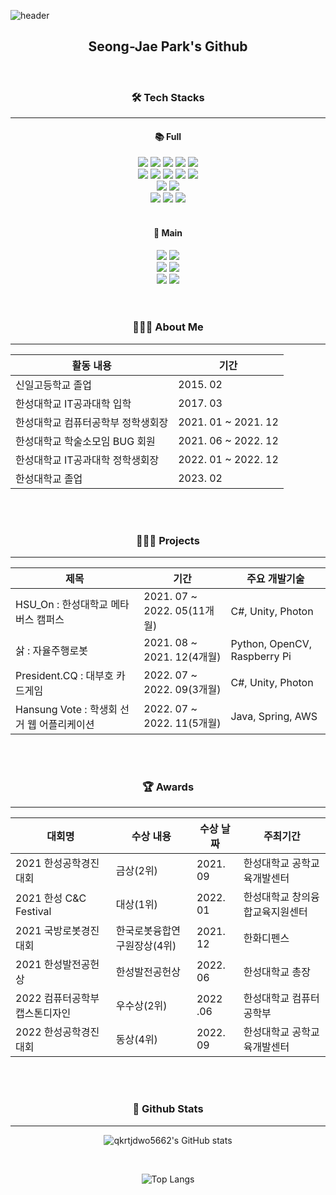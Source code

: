 ![header](https://capsule-render.vercel.app/api?type=waving&color=auto&height=300&section=header&text=👋%20Welcome%20!&render&fontSize=70)
<div align="center">
  <h2>Seong-Jae Park's Github</h2>
</div>

<div align="center">
<br>
<h3>🛠 Tech Stacks</h3>
</div> 
<hr class = "one">
<div align="center">
  <h4>📚 Full</h4>
  <img src="https://img.shields.io/badge/C++-00599C?style=flat-square&logo=C%2B%2B&logoColor=white"/>
  <img src="https://img.shields.io/badge/C%23-239120?style=flat-square&logo=Csharp&logoColor=white"/>
  <img src="https://img.shields.io/badge/Java-007396?style=flat&logo=OpenJDK&logoColor=white"/>
  <img src="https://img.shields.io/badge/JavaScript-F7DF1E?style=flat-square&logo=JavaScript&logoColor=black"/>
  <img src="https://img.shields.io/badge/Python-3766AB?style=flat-square&logo=Python&logoColor=white"/>
  <br>
  <img src="https://img.shields.io/badge/Spring-6DB33F?style=flat-square&logo=Spring&logoColor=white"/>
  <img src="https://img.shields.io/badge/SpringBoot-6DB33F?style=flat-square&logo=SpringBoot&logoColor=white"/>
  <img src="https://img.shields.io/badge/Unity-FFFFFF?style=flat-square&logo=Unity&logoColor=black"/>
  <img src="https://img.shields.io/badge/PyCharm-000000?style=flat-square&logo=PyCharm&logoColor=white"/>
  <img src="https://img.shields.io/badge/Jupyter-F37626?style=flat-square&logo=Jupyter&logoColor=white"/>
  <br>
  <img src="https://img.shields.io/badge/Firebase-FFCA28?style=flat-square&logo=firebase&logoColor=black"/>
  <img src="https://img.shields.io/badge/MySQL-4479A1?style=flat-square&logo=MySQL&logoColor=white"/>
  <br>
  <img src="https://img.shields.io/badge/Git-F05032?style=flat-square&logo=Git&logoColor=black"/>
  <img src="https://img.shields.io/badge/Github-181717?style=flat-square&logo=Github&logoColor=white"/>
  <img src="https://img.shields.io/badge/Notion-44C1C5?style=flat-square&logo=Notion&logoColor=white"/>
  <br>
  <br>
  <h4>📗 Main</h4>
  <img src="https://img.shields.io/badge/C%23-239120?style=flat-square&logo=Csharp&logoColor=white"/>
  <img src="https://img.shields.io/badge/Java-007396?style=flat&logo=OpenJDK&logoColor=white"/>
  <br>
  <img src="https://img.shields.io/badge/Spring-6DB33F?style=flat-square&logo=Spring&logoColor=white"/>
  <img src="https://img.shields.io/badge/Unity-FFFFFF?style=flat-square&logo=Unity&logoColor=black"/>
  <br>
  <img src="https://img.shields.io/badge/Firebase-FFCA28?style=flat-square&logo=firebase&logoColor=black"/>
  <img src="https://img.shields.io/badge/MySQL-4479A1?style=flat-square&logo=MySQL&logoColor=white"/>
</div>
<br>
<br>

<div align="center">
<h3>💁🏻‍♂️ About Me </h3>
<hr class = "one">
  <table>
  <thead>
    <tr>
      <th>활동 내용
      <th>기간
    </tr>
  <thead>
  <tbody>
    <tr>
      <td>신일고등학교 졸업
      <td>2015. 02
    </tr>
    <tr>
      <td>한성대학교 IT공과대학 입학
      <td>2017. 03
    </tr>
    <tr>
      <td>한성대학교 컴퓨터공학부 정학생회장
      <td>2021. 01 ~ 2021. 12
    </tr>
    <tr>
      <td>한성대학교 학술소모임 BUG 회원
      <td>2021. 06 ~ 2022. 12
    </tr>
    <tr>
      <td>한성대학교 IT공과대학 정학생회장
      <td>2022. 01 ~ 2022. 12
    </tr>
    <tr>
      <td>한성대학교 졸업
      <td>2023. 02
    </tr>
  </tbody>
  </table>
</div>
<br>
<br>

<div align="center">
<h3>👨🏻‍💻 Projects</h3>
<hr class = "one">
  <table>
    <thead>
      <tr>
        <th>제목
        <th>기간
        <th>주요 개발기술
      </tr>
    </thead>
    <tbody>
      <tr>
        <td>HSU_On : 한성대학교 메타버스 캠퍼스
        <td>2021. 07 ~ 2022. 05(11개월)
        <td>C#, Unity, Photon
      </tr>
      <tr>
        <td>삵 : 자율주행로봇
        <td>2021. 08 ~ 2021. 12(4개월)
        <td>Python, OpenCV, Raspberry Pi
      </tr>
      <tr>
        <td>President.CQ : 대부호 카드게임
        <td>2022. 07 ~ 2022. 09(3개월)
        <td>C#, Unity, Photon
      </tr>
      <tr>
        <td>Hansung Vote : 학생회 선거 웹 어플리케이션
        <td>2022. 07 ~ 2022. 11(5개월)
        <td>Java, Spring, AWS
      </tr>
    </tbody>
  </table>
</div>
<br>
<br>

<div align="center">
<h3>🏆 Awards</h3> 
<hr class = "one">
   <table>
    <thead>
      <tr>
        <th>대회명
        <th>수상 내용
        <th>수상 날짜
        <th>주최기간
      </tr>
    </thead>
    <tbody>
      <tr>
        <td>2021 한성공학경진대회
        <td>금상(2위)
        <td>2021. 09
        <td>한성대학교 공학교육개발센터
      </tr>
      <tr>
        <td>2021 한성 C&C Festival
        <td>대상(1위)
        <td>2022. 01
        <td>한성대학교 창의융합교육지원센터
      </tr>
      <tr>
        <td>2021 국방로봇경진대회
        <td>한국로봇융합연구원장상(4위)
        <td>2021. 12
        <td>한화디펜스
      </tr>
      <tr>
        <td>2021 한성발전공헌상
        <td>한성발전공헌상
        <td>2022. 06
        <td>한성대학교 총장
      </tr>
      <tr>
        <td>2022 컴퓨터공학부 캡스톤디자인
        <td>우수상(2위)
        <td>2022 .06
        <td>한성대학교 컴퓨터공학부
      </tr>
      <tr>
        <td>2022 한성공학경진대회
        <td>동상(4위)
        <td>2022. 09
        <td>한성대학교 공학교육개발센터
      </tr>
    </tbody>
  </table>
</div>
<br>
<br>

<div align="center">
<h3>🔖 Github Stats</h3>
</div> 
<hr class = "one">
<div align="center">
  
  ![qkrtjdwo5662's GitHub stats](https://github-readme-stats.vercel.app/api?username=qkrtjdwo5662&theme=dark&show_icons=true)
  
  <br>
  
  ![Top Langs](https://github-readme-stats.vercel.app/api/top-langs/?username=qkrtjdwo5662&layout=compact&theme=dark&langs_count=8)

</div> 
 
